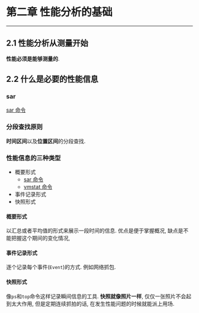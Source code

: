 # 第二章 性能分析的基础

---

## 2.1 性能分析从测量开始

**性能必须是能够测量的**.

## 2.2 什么是必要的性能信息

### sar

[sar 命令](../linux命令/sar.md)

### 分段查找原则

**时间区间**以及**位置区间**的分段查找.

### 性能信息的三种类型

* 概要形式
	* [sar 命令](../linux命令/sar.md)
	* [vmstat 命令](../linux命令/vmstat.md)
* 事件记录形式
* 快照形式

#### 概要形式

以汇总或者平均值的形式来展示一段时间的信息. 优点是便于掌握概况, 缺点是不能把握这个期间的变化情况,

#### 事件记录形式

逐个记录每个事件(`Event`)的方式. 例如网络抓包.

#### 快照形式

像`ps`和`top`命令这样记录瞬间信息的工具. **快照就像照片一样**, 仅仅一张照片不会起到太大作用, 但是定期连续抓拍的话, 在发生性能问题的时候就能派上用场.
